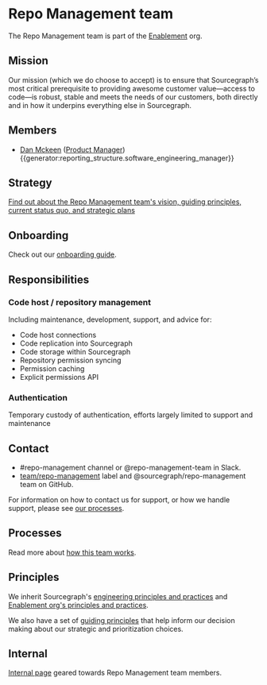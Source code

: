 # Repo Management team

The Repo Management team is part of the [Enablement](../index.md) org.

## Mission

Our mission (which we do choose to accept) is to ensure that Sourcegraph’s most critical prerequisite to providing awesome customer value—access to code—is robust, stable and meets the needs of our customers, both directly and in how it underpins everything else in Sourcegraph.

## Members

- [Dan Mckeen](../../../../../team/index.md#dan-mckean) ([Product Manager](../../../product/roles/index.md#product-manager))
{{generator:reporting_structure.software_engineering_manager}}

## Strategy

[Find out about the Repo Management team's vision, guiding principles, current status quo, and strategic plans](../../../../../strategy-goals/strategy/enablement/repo-management/index.md)

## Onboarding

Check out our [onboarding guide](onboarding.md).

## Responsibilities

### Code host / repository management

Including maintenance, development, support, and advice for:

- Code host connections
- Code replication into Sourcegraph
- Code storage within Sourcegraph
- Repository permission syncing
- Permission caching
- Explicit permissions API

### Authentication

Temporary custody of authentication, efforts largely limited to support and maintenance

## Contact

- #repo-management channel or @repo-management-team in Slack.
- [team/repo-management](https://github.com/sourcegraph/sourcegraph/labels/team%2Frepo-management) label and @sourcegraph/repo-management team on GitHub.

For information on how to contact us for support, or how we handle support, please see [our processes](processes.md).

## Processes

Read more about [how this team works](processes.md).

## Principles

We inherit Sourcegraph's [engineering principles and practices](../../process/principles-and-practices.md) and [Enablement org's principles and practices](../index.md#principles-and-practices).

We also have a set of [guiding principles](../../../../../strategy-goals/strategy/enablement/repo-management/index.md#guiding-principles) that help inform our decision making about our strategic and prioritization choices.

## Internal

[Internal page](internal.md) geared towards Repo Management team members.
